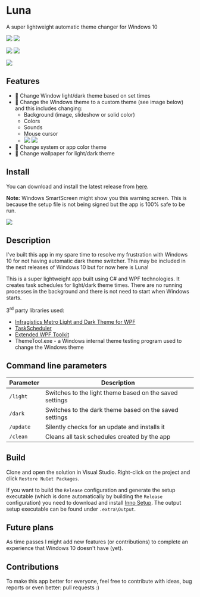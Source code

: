 # Luna

A super lightweight automatic theme changer for Windows 10

![](.repo/screenshot1.png)
![](.repo/screenshot2.png)

![](.repo/screenshot3.png)
![](.repo/screenshot4.png)

[![](.repo/download.png)](https://github.com/adrianmteo/Luna/releases/latest/download/LunaSetup.exe)

## Features

- 🎉 Change Window light/dark theme based on set times
- 🎉 Change the Windows theme to a custom theme (see image below) and this includes changing:
  - Background (image, slideshow or solid color)
  - Colors
  - Sounds
  - Mouse cursor
  - ![](.repo/theme1.png) ![](.repo/theme2.png)
- 🎉 Change system or app color theme
- 🎉 Change wallpaper for light/dark theme

## Install

You can download and install the latest release from [here](https://github.com/adrianmteo/Luna/releases).

**Note:** Windows SmartScreen might show you this warning screen. This is because the setup file is not being signed but the app is 100% safe to be run.

![](.repo/smartscreen.png)

## Description

I've built this app in my spare time to resolve my frustration with Windows 10 for not having automatic dark theme switcher. This may be included in the next releases of Windows 10 but for now here is Luna!

This is a super lightweight app built using C# and WPF technologies. It creates task schedules for light/dark theme times. There are no running processes in the background and there is not need to start when Windows starts.

3<sup>rd</sup> party libraries used:

- [Infragistics Metro Light and Dark Theme for WPF](https://www.infragistics.com/community/blogs/b/blagunas/posts/free-metro-light-and-dark-themes-for-wpf-and-silverlight-microsoft-controls)
- [TaskScheduler](https://github.com/dahall/taskscheduler)
- [Extended WPF Toolkit](https://github.com/xceedsoftware/wpftoolkit)
- ThemeTool.exe - a Windows internal theme testing program used to change the Windows theme

## Command line parameters

| Parameter | Description                                             |
| --------- | ------------------------------------------------------- |
| `/light`  | Switches to the light theme based on the saved settings |
| `/dark`   | Switches to the dark theme based on the saved settings  |
| `/update` | Silently checks for an update and installs it           |
| `/clean`  | Cleans all task schedules created by the app            |

## Build

Clone and open the solution in Visual Studio. Right-click on the project and click `Restore NuGet Packages`.

If you want to build the `Release` configuration and generate the setup executable (which is done automatically by building the `Release` configuration) you need to download and install [Inno Setup](https://jrsoftware.org/isinfo.php). The output setup executable can be found under `.extra\Output`.

## Future plans

As time passes I might add new features (or contributions) to complete an experience that Windows 10 doesn't have (yet).

## Contributions

To make this app better for everyone, feel free to contribute with ideas, bug reports or even better: pull requests :)
